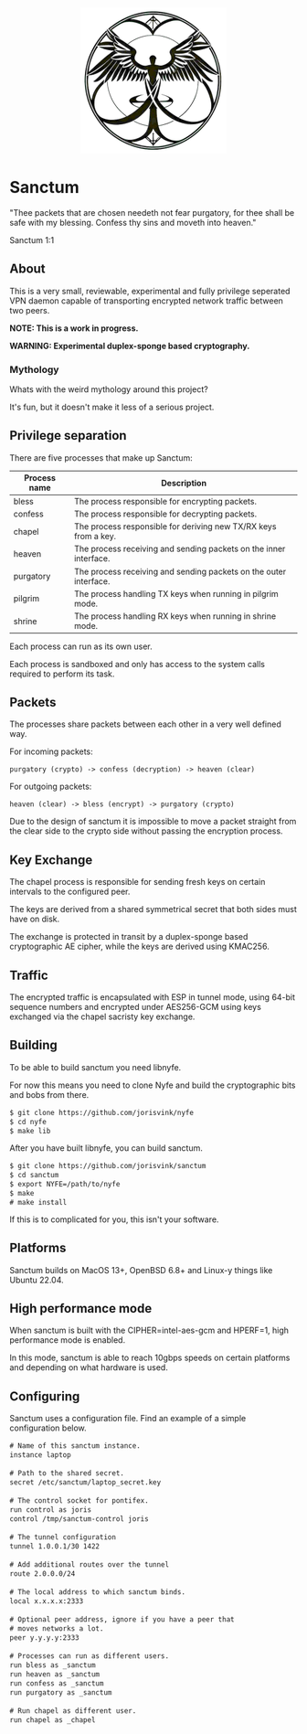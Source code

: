 <p align="center">
<img src="images/sanctum_logo.png" alt="sanctum" width="256px" />
</p>

# Sanctum

"Thee packets that are chosen needeth not fear purgatory, for thee
shall be safe with my blessing. Confess thy sins and moveth into heaven."

Sanctum 1:1

## About

This is a very small, reviewable, experimental and fully privilege
seperated VPN daemon capable of transporting encrypted network traffic
between two peers.

**NOTE: This is a work in progress.**

**WARNING: Experimental duplex-sponge based cryptography.**

### Mythology

Whats with the weird mythology around this project?

It's fun, but it doesn't make it less of a serious project.

## Privilege separation

There are five processes that make up Sanctum:

| Process name | Description  |
| ------------ | ------------ |
| bless | The process responsible for encrypting packets.
| confess | The process responsible for decrypting packets.
| chapel | The process responsible for deriving new TX/RX keys from a key.
| heaven | The process receiving and sending packets on the inner interface.
| purgatory | The process receiving and sending packets on the outer interface.
| pilgrim | The process handling TX keys when running in pilgrim mode.
| shrine | The process handling RX keys when running in shrine mode.

Each process can run as its own user.

Each process is sandboxed and only has access to the system calls
required to perform its task.

## Packets

The processes share packets between each other in a very well defined way.

For incoming packets:

```
purgatory (crypto) -> confess (decryption) -> heaven (clear)
```

For outgoing packets:

```
heaven (clear) -> bless (encrypt) -> purgatory (crypto)
```

Due to the design of sanctum it is impossible to move a packet straight
from the clear side to the crypto side without passing the encryption
process.

## Key Exchange

The chapel process is responsible for sending fresh keys on certain
intervals to the configured peer.

The keys are derived from a shared symmetrical secret that both
sides must have on disk.

The exchange is protected in transit by a duplex-sponge based
cryptographic AE cipher, while the keys are derived using KMAC256.

## Traffic

The encrypted traffic is encapsulated with ESP in tunnel mode, using
64-bit sequence numbers and encrypted under AES256-GCM using keys
exchanged via the chapel sacristy key exchange.

## Building

To be able to build sanctum you need libnyfe.

For now this means you need to clone Nyfe and build the cryptographic
bits and bobs from there.

```
$ git clone https://github.com/jorisvink/nyfe
$ cd nyfe
$ make lib
```

After you have built libnyfe, you can build sanctum.

```
$ git clone https://github.com/jorisvink/sanctum
$ cd sanctum
$ export NYFE=/path/to/nyfe
$ make
# make install
```

If this is to complicated for you, this isn't your software.

## Platforms

Sanctum builds on MacOS 13+, OpenBSD 6.8+ and Linux-y things like Ubuntu 22.04.

## High performance mode

When sanctum is built with the CIPHER=intel-aes-gcm and HPERF=1,
high performance mode is enabled.

In this mode, sanctum is able to reach 10gbps speeds on certain platforms
and depending on what hardware is used.

## Configuring

Sanctum uses a configuration file. Find an example of
a simple configuration below.

```config
# Name of this sanctum instance.
instance laptop

# Path to the shared secret.
secret /etc/sanctum/laptop_secret.key

# The control socket for pontifex.
run control as joris
control /tmp/sanctum-control joris

# The tunnel configuration
tunnel 1.0.0.1/30 1422

# Add additional routes over the tunnel
route 2.0.0.0/24

# The local address to which sanctum binds.
local x.x.x.x:2333

# Optional peer address, ignore if you have a peer that
# moves networks a lot.
peer y.y.y.y:2333

# Processes can run as different users.
run bless as _sanctum
run heaven as _sanctum
run confess as _sanctum
run purgatory as _sanctum

# Run chapel as different user.
run chapel as _chapel
```
